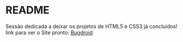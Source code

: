 # README

Sessão dedicada a deixar os projetos de HTML5 e CSS3 já concluidos!
<br>link para ver o Site pronto: <a href="https://tiagojunker.github.io/Projetos/bugdroid/index.html" target="_blank">Bugdroid</a>